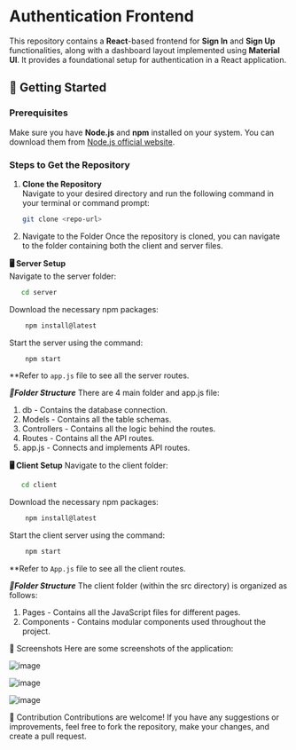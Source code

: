 # Authentication Frontend

This repository contains a **React**-based frontend for **Sign In** and **Sign Up** functionalities, along with a dashboard layout implemented using **Material UI**. It provides a foundational setup for authentication in a React application.

## 🚀 Getting Started

### Prerequisites

Make sure you have **Node.js** and **npm** installed on your system. You can download them from [Node.js official website](https://nodejs.org/).

### Steps to Get the Repository

1. **Clone the Repository**  
   Navigate to your desired directory and run the following command in your terminal or command prompt:
   ```bash
   git clone <repo-url>

2. Navigate to the Folder
Once the repository is cloned, you can navigate to the folder containing both the client and server files.



**🖥️ Server Setup** </br>
Navigate to the server folder:
  ```bash
     cd server
  ```
Download the necessary npm packages:
  ```bash
      npm install@latest
  ```
Start the server using the command:
  ```bash
      npm start
  ```
**Refer to ``app.js`` file to see all the server routes.

  ***📂Folder Structure***
  There are 4 main folder and app.js file:
  1. db - Contains the database connection.
  2. Models - Contains all the table schemas.
  3. Controllers - Contains all the logic behind the routes.
  4. Routes - Contains all the API routes.
  5. app.js - Connects and implements API routes.



**🖥️ Client Setup**
Navigate to the client folder:
  ```bash
     cd client
  ```
Download the necessary npm packages:
  ```bash
      npm install@latest
  ```
Start the client server using the command:
  ```bash
      npm start
  ```
**Refer to ``App.js`` file to see all the client routes.

 ***📂Folder Structure***
  The client folder (within the src directory) is organized as follows:
  1. Pages - Contains all the JavaScript files for different pages.
  2. Components - Contains modular components used throughout the project.



📸 Screenshots
Here are some screenshots of the application:

![image](https://github.com/user-attachments/assets/88b62ba4-3aef-44d3-ba36-4c96adce211f)

![image](https://github.com/user-attachments/assets/f3d565ad-a414-447a-95b8-8bdcbb1c992f)

![image](https://github.com/user-attachments/assets/832b6bdf-7f44-4651-a716-ea085e9f363e)



📝 Contribution
Contributions are welcome! If you have any suggestions or improvements, feel free to fork the repository, make your changes, and create a pull request.
